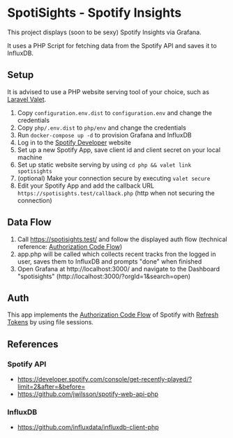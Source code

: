 # SpotiSights - Spotify Insights

This project displays (soon to be sexy) Spotify Insights via Grafana.

It uses a PHP Script for fetching data from the Spotify API and saves it to InfluxDB.

## Setup

It is advised to use a PHP website serving tool of your choice, such as [Laravel Valet].

1. Copy ``configuration.env.dist`` to ``configuration.env`` and change the credentials
1. Copy ``php/.env.dist`` to ``php/env`` and change the credentials
2. Run ``docker-compose up -d`` to provision Grafana and InfluxDB
3. Log in to the [Spotify Developer] website
4. Set up a new Spotify App, save client id and client secret on your local machine
5. Set up static website serving by using ``cd php && valet link spotisights``
6. (optional) Make your connection secure by executing ``valet secure``
7. Edit your Spotify App and add the callback URL ``https://spotisights.test/callback.php`` (http when not securing the connection)

## Data Flow

1. Call https://spotisights.test/ and follow the displayed auth flow (technical reference: [Authorization Code Flow])
2. app.php will be called which collects recent tracks fron the logged in user, saves them to InfluxDB and prompts "done" when finished
3. Open Grafana at http://localhost:3000/ and navigate to the Dashboard "spotisights" (http://localhost:3000/?orgId=1&search=open)

## Auth

This app implements the [Authorization Code Flow] of Spotify with [Refresh Tokens] by using file sessions.


## References

### Spotify API
- https://developer.spotify.com/console/get-recently-played/?limit=2&after=&before=
- https://github.com/jwilsson/spotify-web-api-php

### InfluxDB
- https://github.com/influxdata/influxdb-client-php

[Authorization Code Flow]: https://developer.spotify.com/documentation/general/guides/authorization/code-flow/
[Laravel Valet]: https://laravel.com/docs/master/valet
[Refresh Tokens]: https://github.com/jwilsson/spotify-web-api-php/blob/main/docs/examples/refreshing-access-tokens.md
[Spotify Developer]: https://developer.spotify.com/dashboard/

